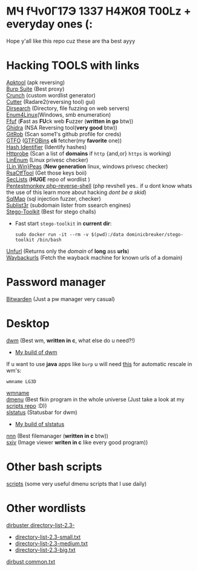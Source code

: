 # MЧ fЧv0Г17Э 1337 H4Ж0Я T00Lz + everyday ones (:

Hope y'all like this repo cuz these are tha best ayyy

# Hacking TOOLS with links
[Apktool](https://github.com/iBotPeaches/Apktool) (apk reversing)  
[Burp Suite](https://portswigger.net/burp/communitydownload) (Best proxy)  
[Crunch](https://github.com/crunchsec/crunch) (custom wordlist generator)  
[Cutter](https://github.com/radareorg/cutter) (Radare2(reversing tool) gui)  
[Dirsearch](https://github.com/maurosoria/dirsearch) (Directory, file fuzzing on web servers)  
[Enum4Linux](https://github.com/portcullislabs/enum4linux)(Windows, smb enumeration)  
[Ffuf](https://github.com/ffuf/ffuf) (**F**ast as **FU**ck web **F**uzzer (**written in go** btw))  
[Ghidra](https://ghidra-sre.org/) (NSA Reversing tool(**very good** btw))  
[GitRob](https://github.com/michenriksen/gitrob) (Scan some1's github profile for creds)  
[GTFO](https://github.com/mzfr/gtfo) ([GTFOBins](https://gtfobins.github.io/) **cli** fetcher(my **favorite** one))  
[Hash Identifier](https://github.com/psypanda/hashID) (Identify hashes)  
[Httprobe](https://github.com/tomnomnom/httprobe) (Scan a list of **domains** if `http` {and,or} `https` is working)  
[LinEnum](https://github.com/rebootuser/LinEnum) (Linux privesc checker)  
[{Lin,Win}Peas](https://github.com/carlospolop/privilege-escalation-awesome-scripts-suite) (**New generation** linux, windows privesc checker)  
[RsaCtfTool](https://github.com/Ganapati/RsaCtfTool) (Get those keys boii)  
[SecLists](https://github.com/danielmiessler/SecLists) (**HUGE** repo of wordlist )  
[Pentestmonkey php-reverse-shell](https://github.com/pentestmonkey/php-reverse-shell) (php revshell yes.. if u dont know whats the use of this learn more about hacking *dont be a skid*)  
[SqlMap](https://github.com/sqlmapproject/sqlmap) (sql injection fuzzer, checker)  
[Sublist3r](https://github.com/aboul3la/Sublist3r) (subdomain lister from ssearch engines)  
[Stego-Toolkit](https://github.com/DominicBreuker/stego-toolkit) (Best for stego challs)
- Fast start `stego-toolkit` in **current dir**:
  ```
  sudo docker run -it --rm -v $(pwd):/data dominicbreuker/stego-toolkit /bin/bash
  ```

[Unfurl](https://github.com/tomnomnom/unfurl) (Returns only the *domain* of **long** ass **urls**)  
[Waybackurls](https://github.com/tomnomnom/waybackurls) (Fetch the wayback machine for known urls of a domain)

# Password manager
[Bitwarden](https://bitwarden.com/) (Just a pw manager very casual)


# Desktop
[dwm](https://dwm.suckless.org/) (Best wm, **written in c**, what else do u need?!)
- [My build of dwm](https://github.com/matesz44/dwm)

If u want to use **java** apps like `burp` u will need [this](https://superuser.com/questions/400766/netbeans-java-shows-empty-window-in-tiling-window-manager-awesome-wm) for automatic rescale in wm's: 
```
wmname LG3D
```

[wmname](https://tools.suckless.org/x/wmname/)  
[dmenu](https://tools.suckless.org/dmenu/)  (Best fkin program in the whole universe (Just take a look at my [scripts repo](https://github.com/matesz44/scripts) :D))  
[slstatus](https://tools.suckless.org/slstatus/) (Statusbar for dwm)
- [My build of slstatus](https://github.com/matesz44/slstatus)  

[nnn](https://github.com/jarun/nnn) (Best filemanager (**written in c** btw))  
[sxiv](https://github.com/muennich/sxiv)  (Image viewer **writen in c** like every good program))


# Other bash scripts
[scripts](https://github.com/matesz44/scripts) (some very useful dmenu scripts that I use daily)

# Other wordlists

[dirbuster directory-list-2.3-](https://github.com/daviddias/node-dirbuster/tree/master/lists)  
- [directory-list-2.3-small.txt](wordlists/directory-list-2.3-small.txt)
- [directory-list-2.3-medium.txt](wordlists/directory-list-2.3-medium.txt)
- [directory-list-2.3-big.txt](wordlists/directory-list-2.3-big.txt)  

[dirbust common.txt](wordlists/common.txt)

